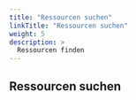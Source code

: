 ```yaml
---
title: "Ressourcen suchen"
linkTitle: "Ressourcen suchen"
weight: 5
description: >
  Ressourcen finden
---
```


## Ressourcen suchen

